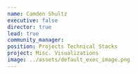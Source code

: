 ```yaml
---
name: Camden Shultz
executive: false
director: true
lead: true
community_manager: 
position: Projects Technical Stacks
project: Misc. Visualizations
image: ../assets/default_exec_image.png
---
```

